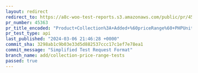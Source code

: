 ```yaml
---
layout: redirect
redirect_to: https://a8c-woo-test-reports.s3.amazonaws.com/public/pr/45363/api/index.html
pr_number: 45363
pr_title_encoded: "Product+Collection%3A+Added+%60priceRange%60+PHPUnit+Tests"
pr_test_type: api
last_published: "2024-03-06 21:46:28 +0000"
commit_sha: 3298ab1c9b03e33d5d882537ccc17c1ef7e78ea1
commit_message: "Simplified Test Request Format"
branch_name: add/collection-price-range-tests
passed: true
---
```

